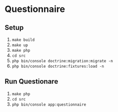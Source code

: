 # Questionnaire

## Setup
1. `make build`
2. `make up`
3. `make php`
4. `cd src`
5. `php bin/console doctrine:migration:migrate -n`
6. `php bin/console doctrine:fixtures:load -n`

## Run Questionare
1. `make php` 
2. `cd src` 
3. `php bin/console app:questionnaire`